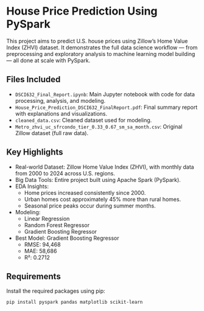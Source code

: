 # House Price Prediction Using PySpark

This project aims to predict U.S. house prices using Zillow’s Home Value Index (ZHVI) dataset. It demonstrates the full data science workflow — from preprocessing and exploratory analysis to machine learning model building — all done at scale with PySpark.

## Files Included

- `DSCI632_Final_Report.ipynb`: Main Jupyter notebook with code for data processing, analysis, and modeling.
- `House_Price_Prediction_DSCI632_FinalReport.pdf`: Final summary report with explanations and visualizations.
- `cleaned_data.csv`: Cleaned dataset used for modeling.
- `Metro_zhvi_uc_sfrcondo_tier_0.33_0.67_sm_sa_month.csv`: Original Zillow dataset (full raw data).

## Key Highlights

- Real-world Dataset: Zillow Home Value Index (ZHVI), with monthly data from 2000 to 2024 across U.S. regions.
- Big Data Tools: Entire project built using Apache Spark (PySpark).
- EDA Insights:
  - Home prices increased consistently since 2000.
  - Urban homes cost approximately 45% more than rural homes.
  - Seasonal price peaks occur during summer months.
- Modeling:
  - Linear Regression
  - Random Forest Regressor
  - Gradient Boosting Regressor
- Best Model: Gradient Boosting Regressor  
  - RMSE: 94,468  
  - MAE: 58,686  
  - R²: 0.2712

## Requirements

Install the required packages using pip:

```bash
pip install pyspark pandas matplotlib scikit-learn
